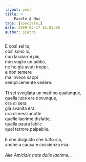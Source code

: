 ```yaml
---
layout: post
title: >
    Parole A Noi
tags: [speciale,]
date: 2009-02-17 16:01:00
author: pietro
---
```

E così sei tu,<br/>così sono io,<br/>non lasciarmi più,<br/>non voglio un addio,<br/>ne ho già avuti troppi,<br/>e non temere<br/>ma invece sappi<br/>semplicemente vedere.<br/><br/>Ti sei svegliata un mattino qualunque,<br/>quella luce era dovunque,<br/>ora di sera<br/>già svanita era,<br/>ora di mezzanotte<br/>quelle lacrime disfatte,<br/>quella paura labile<br/>quel terrore palpabile.<br/><br/>E che disgusto che tutto sia,<br/>anche a causa e coscienza mia.<br/><br/><span style="font-style: italic">Alle Amicizie nate dalle lacrime...</span>
